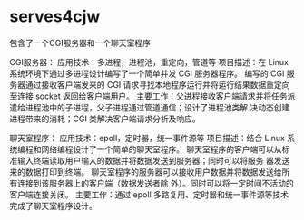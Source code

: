 # serves4cjw

包含了一个CGI服务器和一个聊天室程序

CGI服务器：
应用技术：多进程，进程池，重定向，管道等 
项目描述：在 Linux 系统环境下通过多进程设计编写了一个简单并发 CGI 服务器程序。 编写的 CGI 服务器通过接收客户端发来的 CGI 请求寻找本地程序运行并将运行结果数据重定向至连接 socket 返回给客户端用户。 
主要工作：父进程接收客户端请求并将任务派遣给进程池中的子进程，父子进程通过管道通信；设计了进程池类解 决动态创建进程带来的消耗；CGI 类解决客户端请求分析及响应。

聊天室程序：
应用技术：epoll，定时器，统一事件源等 
项目描述：结合 Linux 系统编程和网络编程设计了一个简单的聊天室程序。 聊天室程序的客户端可以从标准输入终端读取用户输入的数据并将数据发送到服务器；同时可以将服务 器发送来的数据打印到终端。 聊天室程序的服务器可以接收用户数据并将数据发送给所有连接到该服务器上的客户端（数据发送者除 外）。同时可以将一定时间不活动的客户端连接关闭。 
主要工作：通过 epoll 多路复用、定时器和统一事件源等技术完成了聊天室程序设计。
